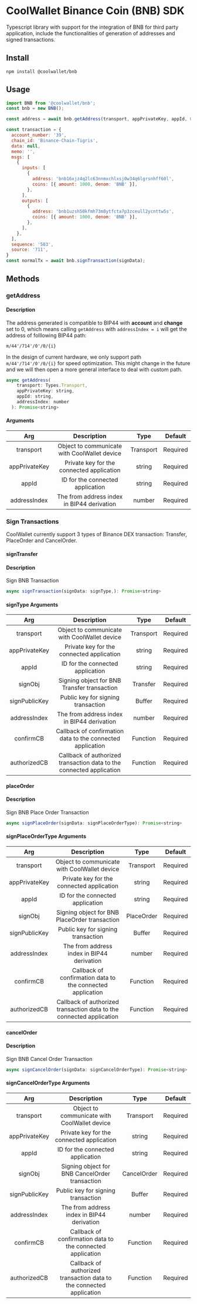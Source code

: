 # CoolWallet Binance Coin (BNB) SDK

Typescript library with support for the integration of BNB for third party application, include the functionalities of generation of addresses and signed transactions. 

## Install

```shell
npm install @coolwallet/bnb
```

## Usage

```javascript
import BNB from '@coolwallet/bnb';
const bnb = new BNB();

const address = await bnb.getAddress(transport, appPrivateKey, appId, 0);

const transaction = {
  account_number: '39',
  chain_id: 'Binance-Chain-Tigris',
  data: null,
  memo: '',
  msgs: [
    {
      inputs: [
        {
          address: 'bnb16xjz4q2lc63nnmxchlxsj0w34q6lgrsnhff60l',
          coins: [{ amount: 1000, denom: 'BNB' }],
        },
      ],
      outputs: [
        {
          address: 'bnb1uzsh50kfmh73m8ytfcta7p3zceull2ycnttw5s',
          coins: [{ amount: 1000, denom: 'BNB' }],
        },
      ],
    },
  ],
  sequence: '503',
  source: '711',
}
const normalTx = await bnb.signTransaction(signData);
```

## Methods

### getAddress

#### Description

The address generated is compatible to BIP44 with **account** and **change** set to 0, which means calling `getAddress` with `addressIndex = i` will get the address of folllowing BIP44 path:

```none
m/44'/714'/0'/0/{i}
```

In the design of current hardware, we only support path `m/44'/714'/0'/0/{i}` for speed optimization. This might change in the future and we will then open a more general interface to deal with custom path.

```javascript
async getAddress(
    transport: Types.Transport, 
    appPrivateKey: string, 
    appId: string, 
    addressIndex: number
  ): Promise<string> 
```

#### Arguments

|      Arg      |                  Description                 |    Type   |  Default |
|:-------------:|:--------------------------------------------:|:---------:|:--------:|
|   transport   | Object to communicate with CoolWallet device | Transport | Required |
| appPrivateKey |   Private key for the connected application  |   string  | Required |
|     appId     |       ID for the connected application       |   string  | Required |
|  addressIndex |  The from address index in BIP44 derivation  |   number  | Required |


### Sign Transactions

CoolWallet currently support 3 types of Binance DEX transaction: Transfer, PlaceOrder and CancelOrder.

#### signTransfer

#### Description

Sign BNB Transaction

```javascript
async signTransaction(signData: signType,): Promise<string>
```

#### signType Arguments

|      Arg      |                              Description                             |    Type   |  Default |
|:-------------:|:--------------------------------------------------------------------:|:---------:|:--------:|
|   transport   |             Object to communicate with CoolWallet device             | Transport | Required |
| appPrivateKey |               Private key for the connected application              |   string  | Required |
|     appId     |                   ID for the connected application                   |   string  | Required |
|    signObj    |              Signing object for BNB Transfer transaction             |  Transfer | Required |
| signPublicKey |                  Public key for signing transaction                  |   Buffer  | Required |
|  addressIndex |              The from address index in BIP44 derivation              |   number  | Required |
|   confirmCB   |      Callback of confirmation data to the connected application      |  Function | Required |
|  authorizedCB | Callback of authorized transaction data to the connected application |  Function | Required |


#### placeOrder

#### Description

Sign BNB Place Order Transaction

```javascript
async signPlaceOrder(signData: signPlaceOrderType): Promise<string>
```

#### signPlaceOrderType Arguments

|      Arg      |                              Description                             |    Type    |  Default |
|:-------------:|:--------------------------------------------------------------------:|:----------:|:--------:|
|   transport   |             Object to communicate with CoolWallet device             |  Transport | Required |
| appPrivateKey |               Private key for the connected application              |   string   | Required |
|     appId     |                   ID for the connected application                   |   string   | Required |
|    signObj    |             Signing object for BNB PlaceOrder transaction            | PlaceOrder | Required |
| signPublicKey |                  Public key for signing transaction                  |   Buffer   | Required |
|  addressIndex |              The from address index in BIP44 derivation              |   number   | Required |
|   confirmCB   |      Callback of confirmation data to the connected application      |  Function  | Required |
|  authorizedCB | Callback of authorized transaction data to the connected application |  Function  | Required |

#### cancelOrder

#### Description

Sign BNB Cancel Order Transaction

```javascript
async signCancelOrder(signData: signCancelOrderType): Promise<string> 
```

#### signCancelOrderType Arguments

|      Arg      |                              Description                             |     Type    |  Default |
|:-------------:|:--------------------------------------------------------------------:|:-----------:|:--------:|
|   transport   |             Object to communicate with CoolWallet device             |  Transport  | Required |
| appPrivateKey |               Private key for the connected application              |    string   | Required |
|     appId     |                   ID for the connected application                   |    string   | Required |
|    signObj    |            Signing object for BNB CancelOrder transaction            | CancelOrder | Required |
| signPublicKey |                  Public key for signing transaction                  |    Buffer   | Required |
|  addressIndex |              The from address index in BIP44 derivation              |    number   | Required |
|   confirmCB   |      Callback of confirmation data to the connected application      |   Function  | Required |
|  authorizedCB | Callback of authorized transaction data to the connected application |   Function  | Required |
